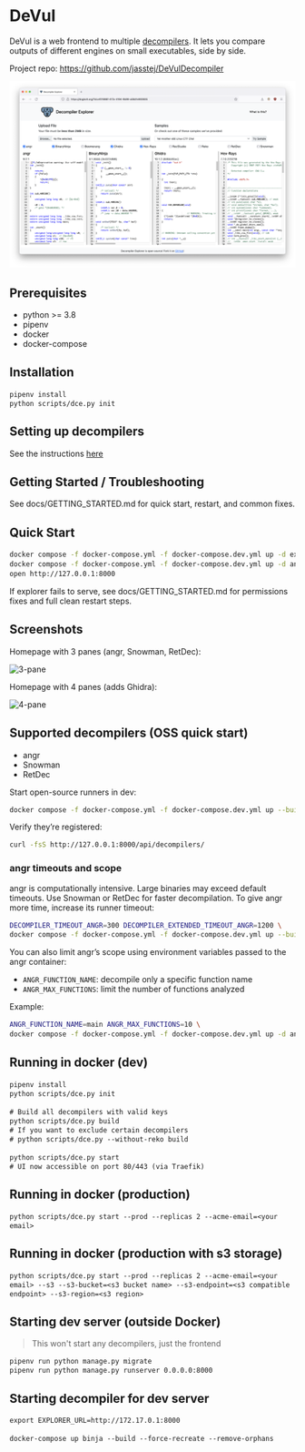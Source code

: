 # DeVul

DeVul is a web frontend to multiple [decompilers](/runners/decompiler). It lets you compare outputs of different engines on small executables, side by side.

Project repo: https://github.com/jasstej/DeVulDecompiler


![Decompiler Explorer](/static/img/preview.png)

## Prerequisites

- python >= 3.8
- pipenv
- docker
- docker-compose


## Installation

```
pipenv install
python scripts/dce.py init
```


## Setting up decompilers
See the instructions [here](runners/decompiler/tools/README.md)

## Getting Started / Troubleshooting
See docs/GETTING_STARTED.md for quick start, restart, and common fixes.

## Quick Start

```zsh
docker compose -f docker-compose.yml -f docker-compose.dev.yml up -d explorer database memcached
docker compose -f docker-compose.yml -f docker-compose.dev.yml up -d angr snowman retdec ghidra
open http://127.0.0.1:8000
```

If explorer fails to serve, see docs/GETTING_STARTED.md for permissions fixes and full clean restart steps.

## Screenshots

Homepage with 3 panes (angr, Snowman, RetDec):

![3-pane](docs/img/homepage-3-pane.png)

Homepage with 4 panes (adds Ghidra):

![4-pane](docs/img/homepage-4-pane.png)

## Supported decompilers (OSS quick start)

- angr
- Snowman
- RetDec

Start open-source runners in dev:

```zsh
docker compose -f docker-compose.yml -f docker-compose.dev.yml up --build -d angr snowman retdec
```

Verify they’re registered:

```zsh
curl -fsS http://127.0.0.1:8000/api/decompilers/
```

### angr timeouts and scope

angr is computationally intensive. Large binaries may exceed default timeouts. Use Snowman or RetDec for faster decompilation. To give angr more time, increase its runner timeout:

```zsh
DECOMPILER_TIMEOUT_ANGR=300 DECOMPILER_EXTENDED_TIMEOUT_ANGR=1200 \
docker compose -f docker-compose.yml -f docker-compose.dev.yml up --build -d angr
```

You can also limit angr’s scope using environment variables passed to the angr container:

- `ANGR_FUNCTION_NAME`: decompile only a specific function name
- `ANGR_MAX_FUNCTIONS`: limit the number of functions analyzed

Example:

```zsh
ANGR_FUNCTION_NAME=main ANGR_MAX_FUNCTIONS=10 \
docker compose -f docker-compose.yml -f docker-compose.dev.yml up -d angr
```


## Running in docker (dev)

```shell
pipenv install
python scripts/dce.py init

# Build all decompilers with valid keys
python scripts/dce.py build
# If you want to exclude certain decompilers
# python scripts/dce.py --without-reko build

python scripts/dce.py start
# UI now accessible on port 80/443 (via Traefik)
```


## Running in docker (production)

```shell
python scripts/dce.py start --prod --replicas 2 --acme-email=<your email>
```


## Running in docker (production with s3 storage)

```shell
python scripts/dce.py start --prod --replicas 2 --acme-email=<your email> --s3 --s3-bucket=<s3 bucket name> --s3-endpoint=<s3 compatible endpoint> --s3-region=<s3 region>
```


## Starting dev server (outside Docker)

> This won't start any decompilers, just the frontend

```shell
pipenv run python manage.py migrate
pipenv run python manage.py runserver 0.0.0.0:8000
```


## Starting decompiler for dev server

```shell
export EXPLORER_URL=http://172.17.0.1:8000

docker-compose up binja --build --force-recreate --remove-orphans
```
